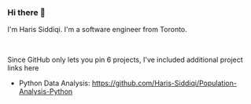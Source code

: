 ### Hi there 👋

<p>I'm Haris Siddiqi. I'm a software engineer from Toronto.</p>

<br />

Since GitHub only lets you pin 6 projects, I've included additional project links here
- Python Data Analysis: https://github.com/Haris-Siddiqi/Population-Analysis-Python
